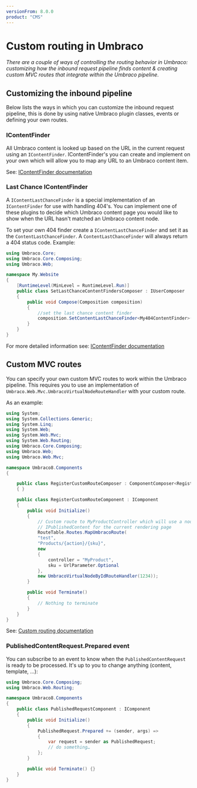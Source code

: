 ```yaml
---
versionFrom: 8.0.0
product: "CMS"
---
```


# Custom routing in Umbraco

_There are a couple of ways of controlling the routing behavior in Umbraco: customizing how the inbound request pipeline
finds content & creating custom MVC routes that integrate within the Umbraco pipeline_.

## Customizing the inbound pipeline

Below lists the ways in which you can customize the inbound request pipeline, this is done by using native Umbraco plugin classes, events or defining your own routes.

### IContentFinder

All Umbraco content is looked up based on the URL in the current request using an `IContentFinder`. IContentFinder's you can create and implement on your own which will allow you to map any URL to an Umbraco content item.

See: [IContentFinder documentation](../../Reference/Routing/Request-Pipeline/IContentFinder)

### Last Chance IContentFinder

A `IContentLastChanceFinder` is a special implementation of an `IContentFinder` for use with handling 404's. You can implement one of these plugins to decide which Umbraco content page you would like to show when the URL hasn't matched an Umbraco content node.

To set your own 404 finder create a `IContentLastChanceFinder` and set it as the `ContentLastChanceFinder`. A `ContentLastChanceFinder` will always return a 404 status code. Example:


```csharp
using Umbraco.Core;
using Umbraco.Core.Composing;
using Umbraco.Web;

namespace My.Website
{
    [RuntimeLevel(MinLevel = RuntimeLevel.Run)]
    public class SetLastChanceContentFindersComposer : IUserComposer
    {
        public void Compose(Composition composition)
        {
            //set the last chance content finder
            composition.SetContentLastChanceFinder<My404ContentFinder>();
        }
    }
}

```

For more detailed information see: [IContentFinder documentation](../../Reference/Routing/Request-Pipeline/IContentFinder#notfoundhandlers)

## Custom MVC routes

You can specify your own custom MVC routes to work within the Umbraco pipeline. This requires you to use an implementation of `Umbraco.Web.Mvc.UmbracoVirtualNodeRouteHandler` with your custom route.

As an example:

```csharp
using System;
using System.Collections.Generic;
using System.Linq;
using System.Web;
using System.Web.Mvc;
using System.Web.Routing;
using Umbraco.Core.Composing;
using Umbraco.Web;
using Umbraco.Web.Mvc;

namespace Umbraco8.Components
{

    public class RegisterCustomRouteComposer : ComponentComposer<RegisterCustomRouteComponent>
    { }

    public class RegisterCustomRouteComponent : IComponent
    {
        public void Initialize()
        {
            // Custom route to MyProductController which will use a node with ID 1234 as the
            // IPublishedContent for the current rendering page
            RouteTable.Routes.MapUmbracoRoute(
			"test", 
			"Products/{action}/{sku}",
			new
            {
                controller = "MyProduct",
                sku = UrlParameter.Optional
            },
			new UmbracoVirtualNodeByIdRouteHandler(1234));
        }

        public void Terminate()
        {
            // Nothing to terminate
        }
    }
}
```

See: [Custom routing documentation](../../Reference/Routing/custom-routes)

### PublishedContentRequest.Prepared event

You can subscribe to an event to know when the `PublishedContentRequest` is ready to be processed.  It's up to you to change anything (content, template, ...):

```csharp
using Umbraco.Core.Composing;
using Umbraco.Web.Routing;

namespace Umbraco8.Components
{
    public class PublishedRequestComponent : IComponent
    {
        public void Initialize()
        {
            PublishedRequest.Prepared += (sender, args) =>
            {
                var request = sender as PublishedRequest;
                // do something…
            };
        }

        public void Terminate() {}
    }
}
```
